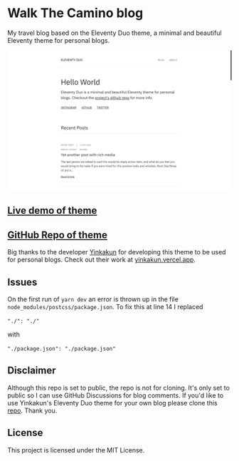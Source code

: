 # Walk The Camino blog

My travel blog based on the Eleventy Duo theme, a minimal and beautiful Eleventy theme for personal blogs.

![demo site screenshot](./screenshot.png)

## [Live demo of theme](https://eleventyduo.netlify.app)

## [GitHub Repo of theme](https://github.com/yinkakun/eleventy-duo)

Big thanks to the developer [Yinkakun](https://github.com/yinkakun/) for developing this theme to be used for personal blogs. Check out their work at [yinkakun.vercel.app](https://yinkakun.vercel.app/). 

## Issues

On the first run of `yarn dev` an error is thrown up in the file `node_modules/postcss/package.json`. To fix this at line 14 I replaced 

`"./": "./"` 

with

`"./package.json": "./package.json"`

## Disclaimer

Although this repo is set to public, the repo is not for cloning. It's only set to public so I can use GitHub Discussions for blog comments.
If you'd like to use Yinkakun's Eleventy Duo theme for your own blog please clone this [repo](https://github.com/yinkakun/eleventy-duo). Thank you.  

## License

This project is licensed under the MIT License.
